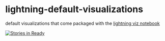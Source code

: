 
lightning-default-visualizations
================================

default visualizations that come packaged with the [lightning viz notebook](http://lightning-viz.github.io/visualizations/)

[![Stories in Ready](https://badge.waffle.io/lightning-viz/lightning-default-visualizations.png?label=ready&title=Ready)](https://waffle.io/lightning-viz/lightning-default-visualizations)
